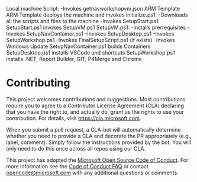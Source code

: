 Local machine Script:
    -Invokes getnavworkshopvm.json ARM Template
ARM Template deploys the machine and invokes initialize.ps1:
    -Downloads all the scripts and files to the machine
    -Invokes SetupStart.ps1
SetupStart.ps1 invokes SetupVM.ps1
SetupVM.ps1:
    -Installs prerrequisites
    -Invokes SetupNavContainer.ps1
    -Invokes SetupDesktop.ps1
    -Invokes SetupWorkshop.ps1
    -Invokes FinalSetupScript.ps1 (if exists)
    -Invokes Windows Update
SetupNavContainer.ps1 builds Containers
SetupDesktop.ps1 installs VSCode and shortcuts
SetupWorkshop.ps1 installs .NET, Report Builder, GIT, P4Merge and Chrome

# Contributing

This project welcomes contributions and suggestions.  Most contributions require you to agree to a
Contributor License Agreement (CLA) declaring that you have the right to, and actually do, grant us
the rights to use your contribution. For details, visit https://cla.microsoft.com.

When you submit a pull request, a CLA-bot will automatically determine whether you need to provide
a CLA and decorate the PR appropriately (e.g., label, comment). Simply follow the instructions
provided by the bot. You will only need to do this once across all repos using our CLA.

This project has adopted the [Microsoft Open Source Code of Conduct](https://opensource.microsoft.com/codeofconduct/).
For more information see the [Code of Conduct FAQ](https://opensource.microsoft.com/codeofconduct/faq/) or
contact [opencode@microsoft.com](mailto:opencode@microsoft.com) with any additional questions or comments.
